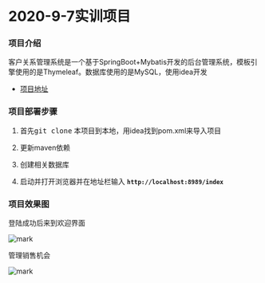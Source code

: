 # 2020-9-7实训项目

### 项目介绍
客户关系管理系统是一个基于SpringBoot+Mybatis开发的后台管理系统，模板引擎使用的是Thymeleaf。数据库使用的是MySQL，使用idea开发

* [项目地址](https://github.com/linziyang1106/Client)

### 项目部署步骤

1. 首先<kbd>git clone</kbd> 本项目到本地，用idea找到pom.xml来导入项目

2. 更新maven依赖

3. 创建相关数据库

4. 启动并打开浏览器并在地址栏输入 **`http://localhost:8989/index`** 

   

### 项目效果图
登陆成功后来到欢迎界面

![mark](http://img.codelin.xyz/blog/20200913/beHSuifinRiV.png?imageslim)

管理销售机会

![mark](http://img.codelin.xyz/blog/20200913/a8C1kfpgte0Q.png?imageslim)

